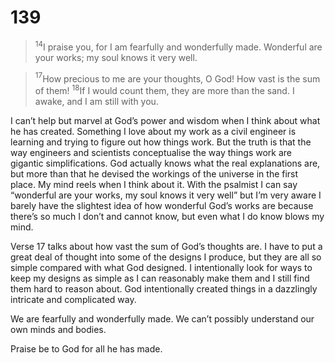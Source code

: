# 139
> $^{14}$I praise you, for I am fearfully and wonderfully made.
  Wonderful are your works;
  my soul knows it very well.

>$^{17}$How precious to me are your thoughts, O God!
  How vast is the sum of them!
  $^{18}$If I would count them, they are more than the sand.
  I awake, and I am still with you.

I can’t help but marvel at God’s power and wisdom when I think about what he has created. Something I love about my work as a civil engineer is learning and trying to figure out how things work. But the truth is that the way engineers and scientists conceptualise the way things work are gigantic simplifications. God actually knows what the real explanations are, but more than that he devised the workings of the universe in the first place. My mind reels when I think about it. With the psalmist I can say “wonderful are your works, my soul knows it very well” but I’m very aware I barely have the slightest idea of how wonderful God’s works are because there’s so much I don’t and cannot know, but even what I do know blows my mind. 

Verse 17 talks about how vast the sum of God’s thoughts are. I have to put a great deal of thought into some of the designs I produce, but they are all so simple compared with what God designed. I intentionally look for ways to keep my designs as simple as I can reasonably make them and I still find them hard to reason about. God intentionally created things in a dazzlingly intricate and complicated way.

We are fearfully and wonderfully made. We can’t possibly understand our own minds and bodies. 

Praise be to God for all he has made.